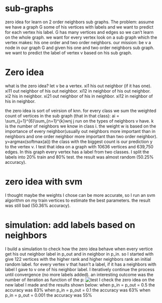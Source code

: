 # sub-graphs
zero idea for learn on 2 order neighbors sub graphs.
The problem: assume we have a graph G some of his vertices with labels and we want to predict for each vertex his label. G has many vertices and edges so we can’t learn on the whole graph. we want for every vertex look on a sub graph which the vertex makes: his one order and two order neighbors.
our mission: be v a node in our graph G and given his one and two order neighbors sub graph. we want to predict the label of vertex v based on his sub graph.

# Zero idea
what is the zero idea?
let v be a vertex. 
xi1 his out neighbor (if it has one).
xi11 out neighbor of his out neighbor.
xi12 in neighbor of his out neighbor.
xi2 his in neighbor.
xi21 out neighbor of his in neighbor.
xi12 in neighbor of his in neighbor.

the zero idea is sort of veirsion of knn.
for every class we sum the weighted count of vertices in the sub graph (that in that class):
ai = \sum_{j=1}^{6}\sum_{n=1}^{k}wnj
j run on the types of neighbors v have. k is the number of neighbors we know in class i. the weight w is based on the importance of every neighbor(usually out neighbors more important than in neighbors and one order neighbor more important than two order neighbor).
y=argmax(softmax(ai))
the class with the biggest count is our prediction y to the vertex v.
I test that idea on a graph with 10636 vertices and 639,750 edges.
In this graph every vertex has a label from two classes. I split the labels into 20% train and 80% test. the result was almost random (50.25% accuracy). 

# zero idea with svm
I thought maybe the weights I chose can be more accurate, so I run an svm algorithm on my train vertices to estimate the best parameters. the result was still bad (50.36% accuracy).

# simulation: add labels based on neighbors
I build a simulation to check how the zero idea behave when every vertice get his out neighbor label in p_out and in neighbor in p_in.
so I started with give 122 vertices with the higher rank and higher neighbors rank an initial random label. for every vertex v that hasn’t a label, if it has a neighbors with label I gave to v one of his neighbor label. I iteratively continue the process until convergence (no more labels added).
an interesting outcome was the number of iteration as function of the p:
![test](https://octodex.github.com/images/yaktocat.png)
I check the zero idea on the new label I made and the results shown below:
when p_in = p_out = 0.5 the accuracy was 83%
when p_in = p_out = 0.1 the accuracy was 63%
when p_in = p_out = 0.001 the accuracy was 55%
